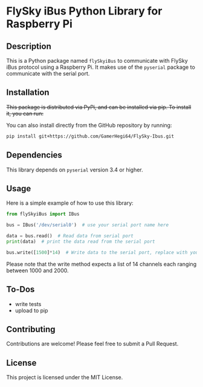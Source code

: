 # FlySky iBus Python Library for Raspberry Pi

## Description

This is a Python package named `flySkyiBus` to communicate with FlySky iBus protocol using a Raspberry Pi. It makes use of the `pyserial` package to communicate with the serial port.

## Installation


~~This package is distributed via PyPi, and can be installed via pip. To install it, you can run:~~

<!---
```bash
pip install flySkyiBus
```
--->

You can also install directly from the GitHub repository by running:

```bash
pip install git+https://github.com/GamerHegi64/FlySky-Ibus.git
```

## Dependencies

This library depends on `pyserial` version 3.4 or higher.

## Usage

Here is a simple example of how to use this library:

```python
from flySkyiBus import IBus

bus = IBus('/dev/serial0')  # use your serial port name here

data = bus.read()  # Read data from serial port
print(data)  # print the data read from the serial port

bus.write([1500]*14)  # Write data to the serial port, replace with your data
```

Please note that the write method expects a list of 14 channels each ranging between 1000 and 2000.

## To-Dos

- write tests
- upload to pip

## Contributing

Contributions are welcome! Please feel free to submit a Pull Request.

## License

This project is licensed under the MIT License.
